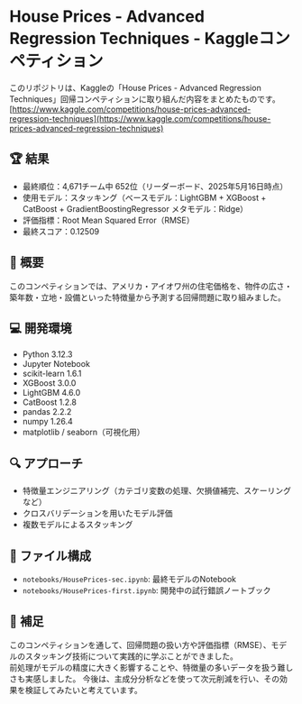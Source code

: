 # House Prices - Advanced Regression Techniques - Kaggleコンペティション

このリポジトリは、Kaggleの「House Prices - Advanced Regression Techniques」回帰コンペティションに取り組んだ内容をまとめたものです。  
[https://www.kaggle.com/competitions/house-prices-advanced-regression-techniques](https://www.kaggle.com/competitions/house-prices-advanced-regression-techniques)

## 🏆 結果
- 最終順位：4,671チーム中 652位（リーダーボード、2025年5月16日時点）
- 使用モデル：スタッキング（ベースモデル：LightGBM + XGBoost + CatBoost + GradientBoostingRegressor メタモデル：Ridge）
- 評価指標：Root Mean Squared Error（RMSE）
- 最終スコア：0.12509

## 📄 概要
このコンペティションでは、アメリカ・アイオワ州の住宅価格を、物件の広さ・築年数・立地・設備といった特徴量から予測する回帰問題に取り組みました。

## 💻 開発環境
- Python 3.12.3  
- Jupyter Notebook  
- scikit-learn 1.6.1  
- XGBoost 3.0.0  
- LightGBM 4.6.0  
- CatBoost 1.2.8  
- pandas 2.2.2  
- numpy 1.26.4  
- matplotlib / seaborn（可視化用）

## 🔍 アプローチ
- 特徴量エンジニアリング（カテゴリ変数の処理、欠損値補完、スケーリングなど）
- クロスバリデーションを用いたモデル評価
- 複数モデルによるスタッキング

## 📁 ファイル構成
- `notebooks/HousePrices-sec.ipynb`: 最終モデルのNotebook
- `notebooks/HousePrices-first.ipynb`: 開発中の試行錯誤ノートブック

## 📝 補足
このコンペティションを通して、回帰問題の扱い方や評価指標（RMSE）、モデルのスタッキング技術について実践的に学ぶことができました。  
前処理がモデルの精度に大きく影響することや、特徴量の多いデータを扱う難しさも実感しました。
今後は、主成分分析などを使って次元削減を行い、その効果を検証してみたいと考えています。
